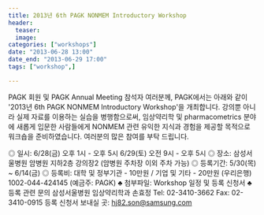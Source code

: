 ```yaml
---
title: 2013년 6th PAGK NONMEM Introductory Workshop 
header:
  teaser: 
  image: 
categories: ["workshops"]
date: "2013-06-28 13:00"
date_end: "2013-06-29 17:00"
tags: ["workshop",]

---
```

PAGK 회원 및 PAGK Annual Meeting 참석자 여러분께,
PAGK에서는 아래와 같이 '2013년 6th PAGK NONMEM Introductory Workshop'을 개최합니다.
강의뿐 아니라 실제 자료를 이용하는 실습을 병행함으로써, 임상약리학 및 pharmacometrics 분야에 새롭게 입문한 사람들에게 NONMEM 관련 유익한 지식과 경험을 제공할 목적으로 워크숍을 준비하였습니다.
여러분의 많은 참여를 부탁 드립니다.

◎ 일시: 6/28(금) 오후 1시 - 오후 5시
        6/29(토) 오전 9시 - 오후 5시
◎ 장소: 삼성서울병원 암병원 지하2층 강의장2
(암병원 주차장 이외 주차 가능)
◎ 등록기간: 5/30(목) ~ 6/14(금)
◎ 등록비: 대학 및 정부기관 - 10만원 / 기업 및 기타 - 20만원
(우리은행) 1002-044-424145 (예금주: PAGK)
♣ 첨부파일: Workshop 일정 및 등록 신청서
♣ 등록 관련 문의
삼성서울병원 임상약리학과 손효정
Tel: 02-3410-3662 Fax: 02-3410-0915
등록 신청서 보내실 곳: hj82.son@samsung.com

